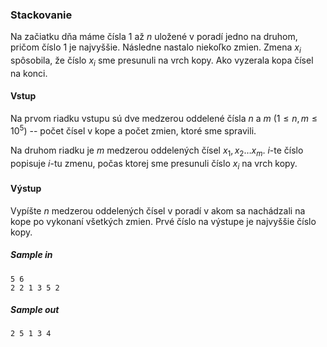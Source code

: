 ### Stackovanie
Na začiatku dňa máme čísla $1$ až $n$ uložené v poradí jedno na druhom, pričom číslo 1 je najvyššie. Následne nastalo niekoľko zmien. Zmena $x_i$ spôsobila, že číslo $x_i$ sme presunuli na vrch kopy. Ako vyzerala kopa čísel na konci.

#### Vstup
Na prvom riadku vstupu sú dve medzerou oddelené čísla $n$ a $m$ ($1 \leq n, m \leq 10^5$) -- počet čísel v kope a počet zmien, ktoré sme spravili.

Na druhom riadku je $m$ medzerou oddelených čísel $x_1, x_2 \dots x_m$. $i$-te číslo popisuje $i$-tu zmenu, počas ktorej sme presunuli číslo $x_i$ na vrch kopy.

#### Výstup
Vypíšte $n$ medzerou oddelených čísel v poradí v akom sa nachádzali na kope po vykonaní všetkých zmien. Prvé číslo na výstupe je najvyššie číslo kopy.

##### Sample in
```
5 6
2 2 1 3 5 2
```

##### Sample out
```
2 5 1 3 4
```
